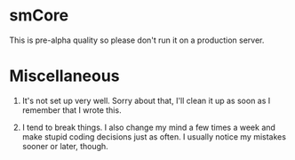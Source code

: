 # smCore
This is pre-alpha quality so please don't run it on a production server.


# Miscellaneous

1. It's not set up very well. Sorry about that, I'll clean it up as soon as I remember that I wrote this.

2. I tend to break things. I also change my mind a few times a week and make stupid coding decisions just as often. I usually notice my mistakes sooner or later, though.